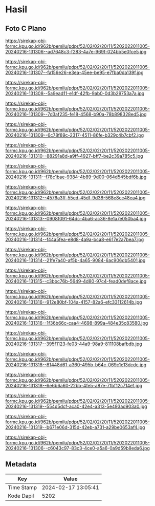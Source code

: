 # Hasil

## Foto C Plano

https://sirekap-obj-formc.kpu.go.id/962b/pemilu/pdpr/52/02/02/20/11/5202022011005-20240216-131306--ad7648c3-f283-4a7e-969f-024bb5e0fce5.jpg

https://sirekap-obj-formc.kpu.go.id/962b/pemilu/pdpr/52/02/02/20/11/5202022011005-20240216-131307--fa156e26-e3ea-45ee-be95-e7fba0da139f.jpg

https://sirekap-obj-formc.kpu.go.id/962b/pemilu/pdpr/52/02/02/20/11/5202022011005-20240216-131308--5a9ead11-e1df-42fb-9ab0-0d3b29753a7a.jpg

https://sirekap-obj-formc.kpu.go.id/962b/pemilu/pdpr/52/02/02/20/11/5202022011005-20240216-131309--7d3af235-fe18-4568-b90a-78b898328ed5.jpg

https://sirekap-obj-formc.kpu.go.id/962b/pemilu/pdpr/52/02/02/20/11/5202022011005-20240216-131309--6c78f89c-2317-4511-86fe-b329c4b7cbf2.jpg

https://sirekap-obj-formc.kpu.go.id/962b/pemilu/pdpr/52/02/02/20/11/5202022011005-20240216-131310--88291a8d-a9ff-4927-bff7-be2c39a785c5.jpg

https://sirekap-obj-formc.kpu.go.id/962b/pemilu/pdpr/52/02/02/20/11/5202022011005-20240216-131311--f78c1bae-9384-4b89-9d00-064d545bdf6b.jpg

https://sirekap-obj-formc.kpu.go.id/962b/pemilu/pdpr/52/02/02/20/11/5202022011005-20240216-131312--4576a3ff-55ed-45df-9d38-568e8cc48ea4.jpg

https://sirekap-obj-formc.kpu.go.id/962b/pemilu/pdpr/52/02/02/20/11/5202022011005-20240216-131313--0908f091-64dc-4ba6-ac36-8e1a7e050ba4.jpg

https://sirekap-obj-formc.kpu.go.id/962b/pemilu/pdpr/52/02/02/20/11/5202022011005-20240216-131314--f44a5fea-e8d8-4a9a-bca8-e617e2a7bea7.jpg

https://sirekap-obj-formc.kpu.go.id/962b/pemilu/pdpr/52/02/02/20/11/5202022011005-20240216-131314--21fe7a40-af5b-4a65-9084-6ac906db5401.jpg

https://sirekap-obj-formc.kpu.go.id/962b/pemilu/pdpr/52/02/02/20/11/5202022011005-20240216-131315--c3bbc76b-5649-4d80-97c4-fead0def8ace.jpg

https://sirekap-obj-formc.kpu.go.id/962b/pemilu/pdpr/52/02/02/20/11/5202022011005-20240216-131316--912e80bf-104a-4157-82a6-efc33112614b.jpg

https://sirekap-obj-formc.kpu.go.id/962b/pemilu/pdpr/52/02/02/20/11/5202022011005-20240216-131316--1f36b66c-caa4-4698-899a-484e35c83580.jpg

https://sirekap-obj-formc.kpu.go.id/962b/pemilu/pdpr/52/02/02/20/11/5202022011005-20240216-131317--395f1123-fe03-44a9-98a9-811108bafbdb.jpg

https://sirekap-obj-formc.kpu.go.id/962b/pemilu/pdpr/52/02/02/20/11/5202022011005-20240216-131318--81448d61-a360-495b-b64c-069c1e13dcdc.jpg

https://sirekap-obj-formc.kpu.go.id/962b/pemilu/pdpr/52/02/02/20/11/5202022011005-20240216-131318--6e6b6a60-22bb-4fe5-a87e-7fbf12c714e1.jpg

https://sirekap-obj-formc.kpu.go.id/962b/pemilu/pdpr/52/02/02/20/11/5202022011005-20240216-131319--554d5dcf-aca0-42e4-a313-5e493ad903a0.jpg

https://sirekap-obj-formc.kpu.go.id/962b/pemilu/pdpr/52/02/02/20/11/5202022011005-20240216-131319--b671e06d-315d-42eb-a731-a29be0653af4.jpg

https://sirekap-obj-formc.kpu.go.id/962b/pemilu/pdpr/52/02/02/20/11/5202022011005-20240216-131306--c6043c97-83c3-4ce0-a5a6-0a9d59b8eda6.jpg


## Metadata

| Key        | Value               |
| ---------- | ------------------- |
| Time Stamp | 2024-02-17 13:05:41 |
| Kode Dapil | 5202                |



